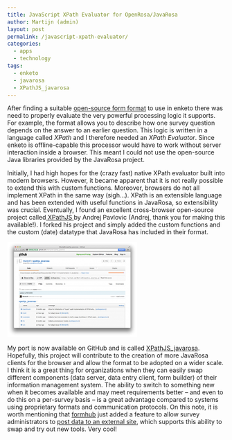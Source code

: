 ```yaml
---
title: JavaScript XPath Evaluator for OpenRosa/JavaRosa
author: Martijn (admin)
layout: post
permalink: /javascript-xpath-evaluator/
categories:
  - apps
  - technology
tags:
  - enketo
  - javarosa
  - XPathJS_javarosa
---
```

After finding a suitable [open-source form format][1] to use in enketo there was need to properly evaluate the very powerful processing logic it supports. For example, the format allows you to describe how one survey question depends on the answer to an earlier question. This logic is written in a language called *XPath* and I therefore needed an *XPath Evaluator*. Since enketo is offline-capable this processor would have to work without server interaction inside a browser. This meant I could not use the open-source Java libraries provided by the JavaRosa project.

 [1]: /enketos-new-architecture/ "Enketo’s New Architecture"

Initially, I had high hopes for the (crazy fast) native XPath evaluator built into modern browsers. However, it became apparent that it is not really possible to extend this with custom functions. Moreover, browsers do not all implement XPath in the same way (sigh…). XPath is an extensible language and has been extended with useful functions in JavaRosa, so extensibility was crucial. Eventually, I found an excellent cross-browser open-source project called[ XPathJS ][2]by Andrej Pavlovic (Andrej, thank you for making this available!). I forked his project and simply added the custom functions and the custom (date) datatype that JavaRosa has included in their format.

 [2]: https://github.com/andrejpavlovic/xpathjs "XPathJS on GitHub"

[![xpathjs_javarosa github screenshot][3]][4]

 [3]: ../files/2012/08/Screen-Shot-2012-08-21-at-11.33.20-AM-300x220.png

My port is now available on GitHub and is called [XPathJS_javarosa][4]. Hopefully, this project will contribute to the creation of more JavaRosa clients for the browser and allow the format to be adopted on a wider scale. I think it is a great thing for organizations when they can easily swap different components (data server, data entry client, form builder) of their information management system. The ability to switch to something new when it becomes available and may meet requirements better – and even to do this on a per-survey basis – is a great advantage compared to systems using proprietary formats and communication protocols. On this note, it is worth mentioning that [formhub][5] just added a feature to allow survey administrators to [post data to an external site][6], which supports this ability to swap and try out new tools. Very cool!

 [4]: https://github.com/MartijnR/xpathjs_javarosa/ "XPathJS_javarosa on GitHub"
 [5]: http://formhub.org "formhub web site"
 [6]: http://blog.formhub.org/2012/08/06/posting-to-external-site/ "formhub blog post on posting data to an external site"